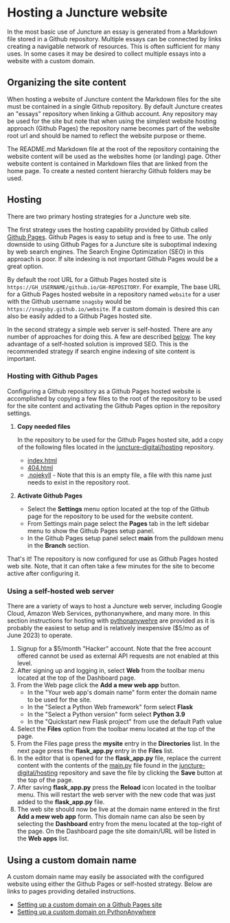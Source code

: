 # Hosting a Juncture website

In the most basic use of Juncture an essay is generated from a Markdown file stored in a Github repository.  Multiple essays can be connected by links creating a navigable network of resources.  This is often sufficient for many uses.  In some cases it may be desired to collect multiple essays into a website with a custom domain.

## Organizing the site content

When hosting a website of Juncture content the Markdown files for the site must be contained in a single Github repository.  By default Juncture creates an "essays" repository when linking a Github account.  Any repository may be used for the site but note that when using the simplest website hosting approach (Github Pages) the repository name becomes part of the website root url and should be named to reflect the website purpose or theme.

The README.md Markdown file at the root of the repository containing the website content will be used as the websites home (or landing) page.  Other website content is contained in Markdown files that are linked from the home page.  To create a nested content hierarchy Github folders may be used.    

## Hosting

There are two primary hosting strategies for a Juncture web site.  

The first strategy uses the hosting capability provided by Github called [Github Pages](https://pages.github.com/).  Github Pages is easy to setup and is free to use.  The only downside to using Github Pages for a Juncture site is suboptimal indexing by web search engines.  The Search Engine Optimization (SEO) in this approach is poor.  If site indexing is not important Github Pages would be a great option.

By default the root URL for a Github Pages hosted site is `https://GH_USERNAME/github.io/GH-REPOSITORY`.  For example, The base URL for a Github Pages hosted website in a repository named `website` for a user with the Github username `snagsby` would be `https://snagsby.github.io/website`.  If a custom domain is desired this can also be easily added to a Github Pages hosted site.

In the second strategy a simple web server is self-hosted.  There are any number of approaches for doing this.  A few are described [below](#using-a-self-hosted-web-server).  The key advantage of a self-hosted solution is improved SEO.  This is the recommended strategy if search engine indexing of site content is important.

### Hosting with Github Pages

Configuring a Github repository as a Github Pages hosted website is accomplished by copying a few files to the root of the repository to be used for the site content and activating the Github Pages option in the repository settings.

1. **Copy needed files**

    In the repository to be used for the Github Pages hosted site, add a copy of the following files located in the [juncture-digital/hosting](https://github.com/juncture-digital/hosting) repository.

    - [index.html](https://raw.githubusercontent.com/juncture-digital/hosting/main/index.html)
    - [404.html](https://raw.githubusercontent.com/juncture-digital/hosting/main/404.html)
    - [.nojekyll](https://raw.githubusercontent.com/juncture-digital/hosting/main/.nojekyll) - Note that this is an empty file, a file with this name just needs to exist in the repository root.

2. **Activate Github Pages**

    - Select the **Settings** menu option located at the top of the Github page for the repository to be used for the website content.  
    - From Settings main page select the **Pages** tab in the left sidebar menu to show the Github Pages setup panel.
    - In the Github Pages setup panel select **main** from the pulldown menu in the **Branch** section. 

That's it!  The repository is now configured for use as Github Pages hosted web site.  Note, that it can often take a few minutes for the site to become active after configuring it.

### Using a self-hosted web server

There are a variety of ways to host a Juncture web server, including Google Cloud, Amazon Web Services, pythonanywhere, and many more.  In this section instructions for hosting with [pythonanywehre](https://www.pythonanywhere.com/) are provided as it is probably the easiest to setup and is relatively inexpensive ($5/mo as of June 2023) to operate.

1. Signup for a $5/month "Hacker" account.  Note that the free account offered cannot be used as external API requests are not enabled at this level.
1. After signing up and logging in, select **Web** from the toolbar menu located at the top of the Dashboard page.
1. From the Web page click the **Add a mew web app** button.
    - In the "Your web app's domain name" form enter the domain name to be used for the site.
    - In the "Select a Python Web framework" form select **Flask**
    - In the "Select a Python version" form select **Python 3.9**
    - In the "Quickstart new Flask project" from use the default Path value
1. Select the **Files** option from the toolbar menu located at the top of the page.
1. From the Files page press the **mysite** entry in the **Directories** list.  In the next page press the **flask_app.py** entry in the **Files** list.
1. In the editor that is opened for the **flask_app.py** file, replace the current content with the contents of the [main.py](https://raw.githubusercontent.com/juncture-digital/hosting/main/main.py) file found in the [juncture-digital/hosting](https://github.com/juncture-digital/hosting) repository and save the file by clicking the **Save** button at the top of the page.
1. After saving **flask_app.py** press the **Reload** icon located in the toolbar menu.  This will restart the web server with the new code that was just added to the **flask_app.py** file.
1. The web site should now be live at the domain name entered in the first **Add a mew web app** form.  This domain name can also be seen by selecting the **Dashboard** entry from the menu located at the top-right of the page.  On the Dashboard page the site domain/URL will be listed in the **Web apps** list.

## Using a custom domain name

A custom domain name may easily be associated with the configured website using either the Github Pages or self-hosted strategy.  Below are links to pages providing detailed instructions.

- [Setting up a custom domain on a Github Pages site](https://docs.github.com/en/pages/configuring-a-custom-domain-for-your-github-pages-site/managing-a-custom-domain-for-your-github-pages-site)
- [Setting up a custom domain on PythonAnywhere](https://help.pythonanywhere.com/pages/CustomDomains)



